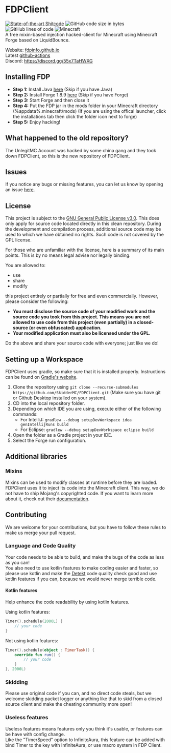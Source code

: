 # FDPClient
[![State-of-the-art Shitcode](https://img.shields.io/static/v1?label=State-of-the-art&message=Shitcode&color=7B5804)](https://github.com/trekhleb/state-of-the-art-shitcode)
![GitHub code size in bytes](https://img.shields.io/github/languages/code-size/SkidderMC/FDPClient)
![GitHub lines of code](https://tokei.rs/b1/github/SkidderMC/FDPClient)
![Minecraft](https://img.shields.io/badge/game-Minecraft-brightgreen)  
A free mixin-based injection hacked-client for Minecraft using Minecraft Forge based on LiquidBounce.

Website: [fdpinfo.github.io](https://fdpinfo.github.io)  
Latest [github-actions](https://github.com/SkidderMC/FDPClient/actions/workflows/build.yml?query=event%3Apush)  
Discord: https://discord.gg/55x7TaHWXG  

## Installing FDP
- **Step 1:** Install Java [here](https://www.java.com/en/download/) (Skip if you have Java)
- **Step 2:** Install Forge 1.8.9 [here](https://files.minecraftforge.net/net/minecraftforge/forge/index_1.8.9.html) (Skip if you have Forge)
- **Step 3:** Start Forge and then close it
- **Step 4:** Put the FDP jar in the mods folder in your Minecraft directory (%appdata%\.minecraft\mods) (If you are using the offical launcher, click the installations tab then click the folder icon next to forge)
- **Step 5:** Enjoy hacking!

## What happened to the old repository?
The UnlegitMC Account was hacked by some china gang and they took down FDPClient, so this is the new repository of FDPClient.

## Issues
If you notice any bugs or missing features, you can let us know by opening an issue [here](https://github.com/SkidderMC/FDPClient/issues).

## License
This project is subject to the [GNU General Public License v3.0](LICENSE). This does only apply for source code located directly in this clean repository. During the development and compilation process, additional source code may be used to which we have obtained no rights. Such code is not covered by the GPL license.

For those who are unfamiliar with the license, here is a summary of its main points. This is by no means legal advise nor legally binding.

You are allowed to:
- use
- share
- modify

this project entirely or partially for free and even commercially. However, please consider the following:

- **You must disclose the source code of your modified work and the source code you took from this project. This means you are not allowed to use code from this project (even partially) in a closed-source (or even obfuscated) application.**
- **Your modified application must also be licensed under the GPL.**

Do the above and share your source code with everyone; just like we do!

## Setting up a Workspace
FDPClient uses gradle, so make sure that it is installed properly. Instructions can be found on [Gradle's website](https://gradle.org/install/).
1. Clone the repository using `git clone --recurse-submodules https://github.com/SkidderMC/FDPClient.git` (Make sure you have git or Github Desktop installed on your system).
2. CD into the local repository folder.
3. Depending on which IDE you are using, execute either of the following commands:
    - For IntelliJ: `gradlew --debug setupDevWorkspace idea genIntellijRuns build`
    - For Eclipse: `gradlew --debug setupDevWorkspace eclipse build`
4. Open the folder as a Gradle project in your IDE.
5. Select the Forge run configuration.

## Additional libraries
### Mixins
Mixins can be used to modify classes at runtime before they are loaded. FDPClient uses it to inject its code into the Minecraft client. This way, we do not have to ship Mojang's copyrighted code. If you want to learn more about it, check out their [documentation](https://docs.spongepowered.org/5.1.0/en/plugin/internals/mixins.html).

## Contributing
We are welcome for your contributions, but you have to follow these rules to make us merge your pull request.

### Language and Code Quality
Your code needs to be able to build, and make the bugs of the code as less as you can!  
You also need to use kotlin features to make coding easier and faster, so please use kotlin and make the [Detekt](https://github.com/detekt/detekt) code quality check good and use kotlin features if you can, because we would never merge terrible code.

#### Kotlin features
Help enhance the code readability by using kotlin features.

Using kotlin features:
~~~kotlin
Timer().schedule(2000L) { 
    // your code
}
~~~
Not using kotlin features:
~~~kotlin
Timer().schedule(object : TimerTask() {
    override fun run() {
        // your code
    }
}, 2000L)
~~~

### Skidding
Please use original code if you can, and no direct code steals, but we welcome skidding packet logger or anything like that to skid from a closed source client and make the cheating community more open!

### Useless features
Useless features means features only you think it's usable, or features can be have with config change.  
Like the "TimerSpeed" option to InfiniteAura, this feature can be added with bind Timer to the key with InfiniteAura, or use macro system in FDP Client.

